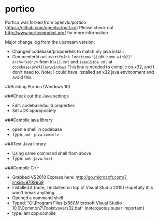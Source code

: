 # portico
Portico was forked from openvlc/portico (https://github.com/openlvc/portico)
Please check out http://www.porticoproject.org/ for more information

Major change log from the upstream version:

- Changed codebase/propoerties to match my java install
- Commentedd out   `<verifyJdk location="${jdk.home.win32}" arch="x86"/>` from `hla13.xml` and `ieee1516e.xml` at `codebase\profiles\windows`  This line is needed to compile on x32, and I don't need to.  Note:  I could have installed an x32 java environment and avoid this..

##Building Portico (Windows 10)

###Check out the Java settings
- Edit:  codebase/build.properties
- Set JDK appropriately

###Compile java library
- open a shell in codebase
- Type: `ant java.compile`

###Test Java library
- Using same command shell from above
- Type: `ant java.test`

###Compile C++

- Grabbed VS2010 Express here: http://go.microsoft.com/?linkid=9709969
- Installed it (note, I installed on top of Visual Studio 2015) Hopefully this won't break anything
- Opened a command shell
- Typed: "C:\Program Files (x86)\Microsoft Visual Studio 10.0\Common7\Tools\vsvars32.bat"  (note:quotes super important)
- type: ant cpp.compile

